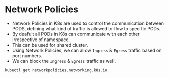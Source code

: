 # Network Policies
- Network Policies in K8s are used to control the communication between PODS, defining what kind of traffic is allowed to flow to specific PODs.
- By deafult all PODs in K8s can communicate with each other irrespective of namespace.
- This can be used for shared cluster.
- Using Network Policies, we can allow `Ingress` & `Egress` traffic based on port numbers.
- We can block the `Ingress` & `Egress` traffic as well.

~~~bash
kubectl get networkpolicies.networking.k8s.io
~~~
